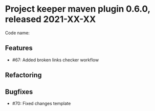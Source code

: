 # Project keeper maven plugin 0.6.0, released 2021-XX-XX

Code name:

## Features

* #67: Added broken links checker workflow

## Refactoring

## Bugfixes

* #70: Fixed changes template
